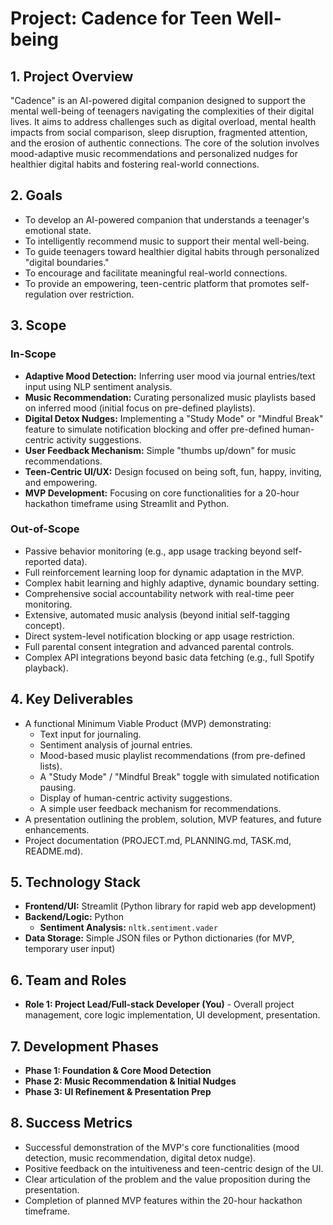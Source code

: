 # Project: Cadence for Teen Well-being

## 1. Project Overview

"Cadence" is an AI-powered digital companion designed to support the mental well-being of teenagers navigating the complexities of their digital lives. It aims to address challenges such as digital overload, mental health impacts from social comparison, sleep disruption, fragmented attention, and the erosion of authentic connections. The core of the solution involves mood-adaptive music recommendations and personalized nudges for healthier digital habits and fostering real-world connections.

## 2. Goals

* To develop an AI-powered companion that understands a teenager's emotional state.
* To intelligently recommend music to support their mental well-being.
* To guide teenagers toward healthier digital habits through personalized "digital boundaries."
* To encourage and facilitate meaningful real-world connections.
* To provide an empowering, teen-centric platform that promotes self-regulation over restriction.

## 3. Scope

### In-Scope

* **Adaptive Mood Detection:** Inferring user mood via journal entries/text input using NLP sentiment analysis.
* **Music Recommendation:** Curating personalized music playlists based on inferred mood (initial focus on pre-defined playlists).
* **Digital Detox Nudges:** Implementing a "Study Mode" or "Mindful Break" feature to simulate notification blocking and offer pre-defined human-centric activity suggestions.
* **User Feedback Mechanism:** Simple "thumbs up/down" for music recommendations.
* **Teen-Centric UI/UX:** Design focused on being soft, fun, happy, inviting, and empowering.
* **MVP Development:** Focusing on core functionalities for a 20-hour hackathon timeframe using Streamlit and Python.

### Out-of-Scope

* Passive behavior monitoring (e.g., app usage tracking beyond self-reported data).
* Full reinforcement learning loop for dynamic adaptation in the MVP.
* Complex habit learning and highly adaptive, dynamic boundary setting.
* Comprehensive social accountability network with real-time peer monitoring.
* Extensive, automated music analysis (beyond initial self-tagging concept).
* Direct system-level notification blocking or app usage restriction.
* Full parental consent integration and advanced parental controls.
* Complex API integrations beyond basic data fetching (e.g., full Spotify playback).

## 4. Key Deliverables

* A functional Minimum Viable Product (MVP) demonstrating:
  * Text input for journaling.
  * Sentiment analysis of journal entries.
  * Mood-based music playlist recommendations (from pre-defined lists).
  * A "Study Mode" / "Mindful Break" toggle with simulated notification pausing.
  * Display of human-centric activity suggestions.
  * A simple user feedback mechanism for recommendations.
* A presentation outlining the problem, solution, MVP features, and future enhancements.
* Project documentation (PROJECT.md, PLANNING.md, TASK.md, README.md).

## 5. Technology Stack

* **Frontend/UI:** Streamlit (Python library for rapid web app development)
* **Backend/Logic:** Python
  * **Sentiment Analysis:** `nltk.sentiment.vader`
* **Data Storage:** Simple JSON files or Python dictionaries (for MVP, temporary user input)

## 6. Team and Roles

* **Role 1: Project Lead/Full-stack Developer (You)** - Overall project management, core logic implementation, UI development, presentation.

## 7. Development Phases

* **Phase 1: Foundation & Core Mood Detection**
* **Phase 2: Music Recommendation & Initial Nudges**
* **Phase 3: UI Refinement & Presentation Prep**

## 8. Success Metrics

* Successful demonstration of the MVP's core functionalities (mood detection, music recommendation, digital detox nudge).
* Positive feedback on the intuitiveness and teen-centric design of the UI.
* Clear articulation of the problem and the value proposition during the presentation.
* Completion of planned MVP features within the 20-hour hackathon timeframe.
